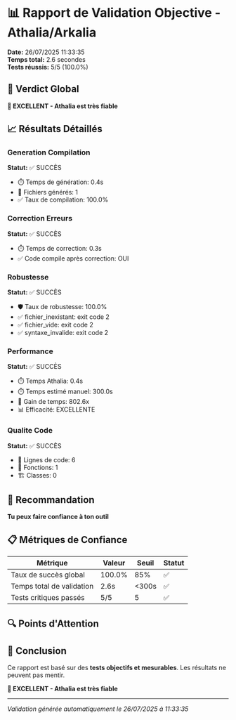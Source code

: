 # 📊 Rapport de Validation Objective - Athalia/Arkalia

**Date:** 26/07/2025 11:33:35  
**Temps total:** 2.6 secondes  
**Tests réussis:** 5/5 (100.0%)

## 🎯 Verdict Global
**🎉 EXCELLENT - Athalia est très fiable**

## 📈 Résultats Détaillés

### Generation Compilation
**Statut:** ✅ SUCCÈS

- ⏱️ Temps de génération: 0.4s
- 📁 Fichiers générés: 1
- ✅ Taux de compilation: 100.0%

### Correction Erreurs
**Statut:** ✅ SUCCÈS

- ⏱️ Temps de correction: 0.3s
- ✅ Code compile après correction: OUI

### Robustesse
**Statut:** ✅ SUCCÈS

- 🛡️ Taux de robustesse: 100.0%
- ✅ fichier_inexistant: exit code 2
- ✅ fichier_vide: exit code 2
- ✅ syntaxe_invalide: exit code 2

### Performance
**Statut:** ✅ SUCCÈS

- ⏱️ Temps Athalia: 0.4s
- ⏱️ Temps estimé manuel: 300.0s
- 🚀 Gain de temps: 802.6x
- 📊 Efficacité: EXCELLENTE

### Qualite Code
**Statut:** ✅ SUCCÈS

- 📝 Lignes de code: 6
- 🔧 Fonctions: 1
- 🏗️ Classes: 0


## 🎯 Recommandation
**Tu peux faire confiance à ton outil**

## 📋 Métriques de Confiance

| Métrique | Valeur | Seuil | Statut |
|----------|--------|-------|--------|
| Taux de succès global | 100.0% | 85% | ✅ |
| Temps total de validation | 2.6s | <300s | ✅ |
| Tests critiques passés | 5/5 | 5 | ✅ |

## 🔍 Points d'Attention


## 🎉 Conclusion
Ce rapport est basé sur des **tests objectifs et mesurables**. Les résultats ne peuvent pas mentir.

**🎉 EXCELLENT - Athalia est très fiable**

---
*Validation générée automatiquement le 26/07/2025 à 11:33:35*
